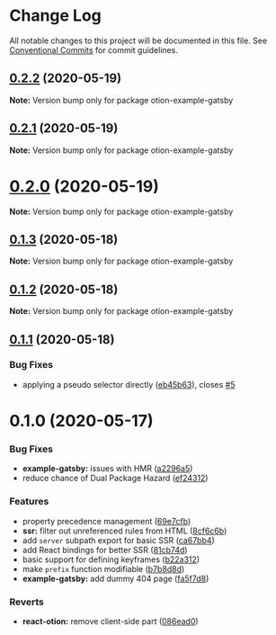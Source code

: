 # Change Log

All notable changes to this project will be documented in this file.
See [Conventional Commits](https://conventionalcommits.org) for commit guidelines.

## [0.2.2](https://github.com/kripod/otion/compare/v0.2.1...v0.2.2) (2020-05-19)

**Note:** Version bump only for package otion-example-gatsby

## [0.2.1](https://github.com/kripod/otion/compare/v0.2.0...v0.2.1) (2020-05-19)

**Note:** Version bump only for package otion-example-gatsby

# [0.2.0](https://github.com/kripod/otion/compare/v0.1.3...v0.2.0) (2020-05-19)

**Note:** Version bump only for package otion-example-gatsby

## [0.1.3](https://github.com/kripod/otion/compare/v0.1.2...v0.1.3) (2020-05-18)

**Note:** Version bump only for package otion-example-gatsby

## [0.1.2](https://github.com/kripod/otion/compare/v0.1.1...v0.1.2) (2020-05-18)

**Note:** Version bump only for package otion-example-gatsby

## [0.1.1](https://github.com/kripod/otion/compare/v0.1.0...v0.1.1) (2020-05-18)

### Bug Fixes

- applying a pseudo selector directly ([eb45b63](https://github.com/kripod/otion/commit/eb45b637edfe7ce7152c308e2b8fbd98e27d8a5d)), closes [#5](https://github.com/kripod/otion/issues/5)

# 0.1.0 (2020-05-17)

### Bug Fixes

- **example-gatsby:** issues with HMR ([a2296a5](https://github.com/kripod/otion/commit/a2296a541588cfdd4c865a6ee628d25c65852180))
- reduce chance of Dual Package Hazard ([ef24312](https://github.com/kripod/otion/commit/ef243124d7b19f93f6c613162b60890502565811))

### Features

- property precedence management ([69e7cfb](https://github.com/kripod/otion/commit/69e7cfb6d431c1b3bee66b433074f4152b22da48))
- **ssr:** filter out unreferenced rules from HTML ([8cf6c6b](https://github.com/kripod/otion/commit/8cf6c6b5e8cbb68899363b028841ec0f75e2f171))
- add `server` subpath export for basic SSR ([ca67bb4](https://github.com/kripod/otion/commit/ca67bb45cfe5762eded005c0ad47fb5f84b2d9a2))
- add React bindings for better SSR ([81cb74d](https://github.com/kripod/otion/commit/81cb74d4b622302e509c514e91420bf305fbcde7))
- basic support for defining keyframes ([b22a312](https://github.com/kripod/otion/commit/b22a31230367daa9a7ba295a204a6603c641c0d4))
- make `prefix` function modifiable ([b7b8d8d](https://github.com/kripod/otion/commit/b7b8d8d5b9156d8b2228e41ab14eed3893bc677d))
- **example-gatsby:** add dummy 404 page ([fa5f7d8](https://github.com/kripod/otion/commit/fa5f7d89abea055abee9297e6b646cf601051e0d))

### Reverts

- **react-otion:** remove client-side part ([086ead0](https://github.com/kripod/otion/commit/086ead054488162e951802d592d4db4cb1a5a1aa))
